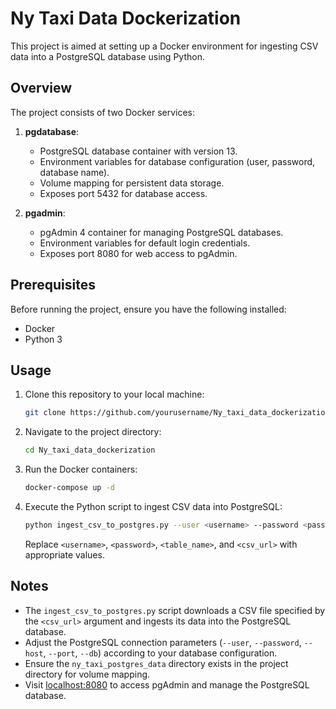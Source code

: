 # Ny Taxi Data Dockerization

This project is aimed at setting up a Docker environment for ingesting CSV data into a PostgreSQL database using Python.

## Overview

The project consists of two Docker services:

1. **pgdatabase**:
   - PostgreSQL database container with version 13.
   - Environment variables for database configuration (user, password, database name).
   - Volume mapping for persistent data storage.
   - Exposes port 5432 for database access.

2. **pgadmin**:
   - pgAdmin 4 container for managing PostgreSQL databases.
   - Environment variables for default login credentials.
   - Exposes port 8080 for web access to pgAdmin.

## Prerequisites

Before running the project, ensure you have the following installed:

- Docker
- Python 3

## Usage

1. Clone this repository to your local machine:

    ```bash
    git clone https://github.com/yourusername/Ny_taxi_data_dockerization.git
    ```

2. Navigate to the project directory:

    ```bash
    cd Ny_taxi_data_dockerization
    ```

3. Run the Docker containers:

    ```bash
    docker-compose up -d
    ```

4. Execute the Python script to ingest CSV data into PostgreSQL:

    ```bash
    python ingest_csv_to_postgres.py --user <username> --password <password> --host pgdatabase --port 5432 --db ny_taxi --table_name <table_name> --url <csv_url>
    ```

   Replace `<username>`, `<password>`, `<table_name>`, and `<csv_url>` with appropriate values.

## Notes

- The `ingest_csv_to_postgres.py` script downloads a CSV file specified by the `<csv_url>` argument and ingests its data into the PostgreSQL database.
- Adjust the PostgreSQL connection parameters (`--user`, `--password`, `--host`, `--port`, `--db`) according to your database configuration.
- Ensure the `ny_taxi_postgres_data` directory exists in the project directory for volume mapping.
- Visit [localhost:8080](http://localhost:8080) to access pgAdmin and manage the PostgreSQL database.
